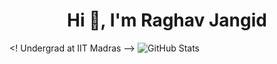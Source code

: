 <h1 align="center">Hi 👋, I'm Raghav Jangid</h1>
<!--
--> 

<!
<l align="center">Undergrad at IIT Madras</l>
-->
![GitHub Stats](https://github-readme-stats.vercel.app/api?username=Raghav-J402&theme=radical)
